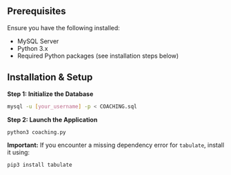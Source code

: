## Prerequisites
Ensure you have the following installed:
- MySQL Server
- Python 3.x
- Required Python packages (see installation steps below)

## Installation & Setup

**Step 1: Initialize the Database**
```bash
mysql -u [your_username] -p < COACHING.sql
```

**Step 2: Launch the Application**
```bash
python3 coaching.py
```

**Important:** If you encounter a missing dependency error for `tabulate`, install it using:
```bash
pip3 install tabulate
```
